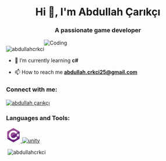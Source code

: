 <h1 align="center">Hi 👋, I'm Abdullah Çarıkçı</h1>
<h3 align="center">A passionate game developer</h3>

<img align="right" alt="Coding" width="400" src="https://i.pinimg.com/originals/e4/26/70/e426702edf874b181aced1e2fa5c6cde.gif">

<p align="left"> <img src="https://komarev.com/ghpvc/?username=abdullahcrkci&label=Profile%20views&color=0e75b6&style=flat" alt="abdullahcrkci" /> </p>

- 🌱 I’m currently learning **c#**

- 📫 How to reach me **abdullah.crkci25@gmail.com**

<h3 align="left">Connect with me:</h3>
<p align="left">
<a href="https://linkedin.com/in/abdullah carikci" target="blank"><img align="center" src="https://raw.githubusercontent.com/rahuldkjain/github-profile-readme-generator/master/src/images/icons/Social/linked-in-alt.svg" alt="abdullah çarıkçı" height="30" width="40" /></a>
</p>

<h3 align="left">Languages and Tools:</h3>
<p align="left"> <a href="https://www.w3schools.com/cs/" target="_blank" rel="noreferrer"> <img src="https://raw.githubusercontent.com/devicons/devicon/master/icons/csharp/csharp-original.svg" alt="csharp" width="40" height="40"/> </a> <a href="https://unity.com/" target="_blank" rel="noreferrer"> <img src="https://www.vectorlogo.zone/logos/unity3d/unity3d-icon.svg" alt="unity" width="40" height="40"/> </a> </p>

<p>&nbsp;<img align="center" src="https://github-readme-stats.vercel.app/api?username=abdullahcrkci&show_icons=true&locale=en" alt="abdullahcrkci" /></p>
